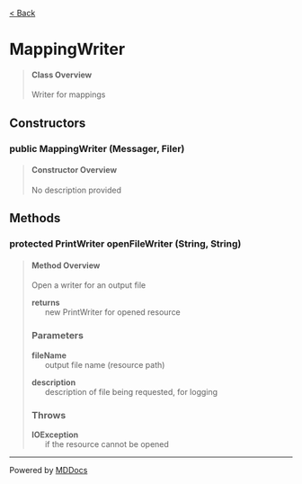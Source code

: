 [< Back](../README.md)
# MappingWriter #
>#### Class Overview ####
>Writer for mappings
## Constructors ##
### public MappingWriter (Messager, Filer) ###
>#### Constructor Overview ####
>No description provided
>
## Methods ##
### protected PrintWriter openFileWriter (String, String) ###
>#### Method Overview ####
>Open a writer for an output file
>
>**returns**<br />
>&nbsp;&nbsp;&nbsp;&nbsp;&nbsp;&nbsp;new PrintWriter for opened resource
>
>### Parameters ###
>**fileName**<br />
>&nbsp;&nbsp;&nbsp;&nbsp;&nbsp;&nbsp;output file name (resource path)
>
>**description**<br />
>&nbsp;&nbsp;&nbsp;&nbsp;&nbsp;&nbsp;description of file being requested, for logging
>
>### Throws ###
>**IOException**<br />
>&nbsp;&nbsp;&nbsp;&nbsp;&nbsp;&nbsp;if the resource cannot be opened
>

---
Powered by [MDDocs](https://github.com/VRCube/MDDocs)